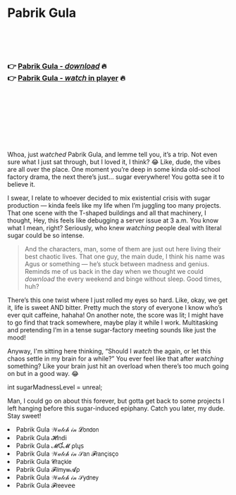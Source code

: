 <h1>Pabrik Gula</h1>

<br><br><br>

<h3>👉 <a href="https://Shanes-trapilenur1971.github.io/frqkmwtbpj/">Pabrik Gula - 𝘥𝘰𝘸𝘯𝘭𝘰𝘢𝘥</a> 🔥<br>
👉 <a href="https://Shanes-trapilenur1971.github.io/frqkmwtbpj/">Pabrik Gula - 𝘸𝘢𝘵𝘤𝘩 in player</a> 🔥
</h3>



<br><br><br><br><br><br><br>


Whoa, just 𝘸𝘢𝘵𝘤𝘩𝘦𝘥 Pabrik Gula, and lemme tell you, it’s a trip. Not even sure what I just sat through, but I loved it, I think? 😂 Like, dude, the vibes are all over the place. One moment you’re deep in some kinda old-school factory drama, the next there’s just... sugar everywhere! You gotta see it to believe it.

I swear, I relate to whoever decided to mix existential crisis with sugar production — kinda feels like my life when I’m juggling too many projects. That one scene with the T-shaped buildings and all that machinery, I thought, Hey, this feels like debugging a server issue at 3 a.m. You know what I mean, right? Seriously, who knew 𝘸𝘢𝘵𝘤𝘩𝘪𝘯𝘨 people deal with literal sugar could be so intense.

> And the characters, man, some of them are just out here living their best chaotic lives. That one guy, the main dude, I think his name was Agus or something — he’s stuck between madness and genius. Reminds me of us back in the day when we thought we could 𝘥𝘰𝘸𝘯𝘭𝘰𝘢𝘥 the   every weekend and binge without sleep. Good times, huh?

There’s this one twist where I just rolled my eyes so hard. Like, okay, we get it, life is sweet AND bitter. Pretty much the story of everyone I know who’s ever quit caffeine, hahaha! On another note, the score was lit; I might have to go find that track somewhere, maybe play it while I work. Multitasking and pretending I’m in a tense sugar-factory meeting sounds like just the mood!

Anyway, I'm sitting here thinking, “Should I 𝘸𝘢𝘵𝘤𝘩 the   again, or let this chaos settle in my brain for a while?” You ever feel like that after 𝘸𝘢𝘵𝘤𝘩𝘪𝘯𝘨 something? Like your brain just hit an overload when there’s too much going on but in a good way. 😂

int sugarMadnessLevel = unreal;

Man, I could go on about this forever, but gotta get back to some projects I left hanging before this sugar-induced epiphany. Catch you later, my dude. Stay sweet!

<li>Pabrik Gula 𝒲𝒶𝓉𝒸𝒽 𝒾𝓃 𝓛𝗈𝗇𝖽𝗈𝗇</li>
<li>Pabrik Gula 𝓗𝗂𝗇ԁ𝗂</li>
<li>Pabrik Gula 𝓜Ɠ𝓜 ρ𝗅ų𝗌</li>
<li>Pabrik Gula 𝒲𝒶𝓉𝒸𝒽 𝒾𝓃 𝒮𝖺𝗇 𝓕𝗋𝖺𝗇ç𝗂𝗌ç𝗈</li>
<li>Pabrik Gula 𝓒𝗋𝖺ç𝗄𝗅𝖾</li>
<li>Pabrik Gula 𝓕𝗂𝗅𝗆𝗒𝗐𝓐ρ</li>
<li>Pabrik Gula 𝒲𝒶𝓉𝒸𝒽 𝒾𝓃 𝒮𝗒𝖽𝗇𝖾𝗒</li>
<li>Pabrik Gula 𝓕𝗋𝖾𝖾ν𝖾𝖾</li>
